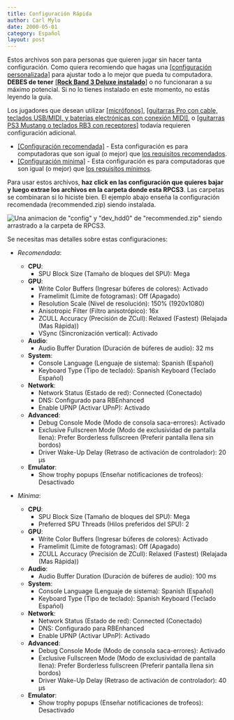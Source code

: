 ```yaml
---	
title: Configuración Rápida
author: Carl Mylo
date: 2000-05-01
category: Español
layout: post
---
```


Estos archivos son para personas que quieren jugar sin hacer tanta configuración. Como quiera recomiendo que hagas una [[configuración personalizada]](https://rb3pc.milohax.org/espanol/configuracionpersonalizada/#creando-una-configuraci%C3%B3n-personalizada) para ajustar todo a lo mejor que pueda tu computadora.  
**DEBES de tener** [[**Rock Band 3 Deluxe instalado**]](https://rb3dx.milohax.org/install_es) o no funcionaran a su máximo potencial. Si no lo tienes instalado en este momento, no estás leyendo la guía.

Los jugadores que desean utilizar [[micrófonos]](https://rb3pc.milohax.org/espanol/configuracionpersonalizada#audio), [[guitarras Pro con cable, teclados USB/MIDI, y baterías electrónicas con conexión MIDI]](https://rb3pc.milohax.org/espanol/configuracionpersonalizada#io), o [[guitarras PS3 Mustang o teclados RB3 con receptores]](https://rb3pc.milohax.org/espanol/conexiondirecta/) todavía requieren configuración adicional.

* [[Configuración recomendada]](https://github.com/hmxmilohax/rb3-pc/raw/main/config/customconfig/recommended_es.zip) - Esta configuración es para computadoras que son igual (o mejor) que [los requisitos recomendados](https://rb3pc.milohax.org/espanol/requisitos/).
* [[Configuración mínima]](https://github.com/hmxmilohax/rb3-pc/raw/main/config/customconfig/minimum_es.zip) - Esta configuración es para computadoras que son igual (o mejor) que [los requisitos mínimos](https://rb3pc.milohax.org/espanol/requisitos/).

Para usar estos archivos, **haz click en las configuración que quieres bajar y luego extrae los archivos en la carpeta donde esta RPCS3**. Las carpetas se combinaran si lo hiciste bien.
El ejemplo abajo enseña la configuración recomendada (recommended.zip) siendo instalada.

![Una animacion de "config" y "dev_hdd0" de "recommended.zip" siendo arrastrado a la carpeta de RPCS3.](https://raw.githubusercontent.com/hmxmilohax/rb3-pc/main/assets/images/cust/quickconf.gif "Recommended.zip")

Se necesitas mas detalles sobre estas configuraciones:

* *Recomendada*:
	- **CPU**:
		- SPU Block Size (Tamaño de bloques del SPU): Mega
	- **GPU**:
		- Write Color Buffers (Ingresar búferes de colores): Activado
		- Framelimit (Limite de fotogramas): Off (Apagado)
		- Resolution Scale (Nivel de resolución): 150% (1920x1080)
		- Anisotropic Filter (Filtro anisotrópico): 16x
		- ZCULL Accuracy (Precisión de ZCull): Relaxed (Fastest) (Relajada (Mas Rápida))
		- VSync (Sincronización vertical): Activado
	- **Audio**:
		- Audio Buffer Duration (Duración de búferes de audio): 32 ms
	- **System**:
		- Console Language (Lenguaje de sistema): Spanish (Español)
		- Keyboard Type (Tipo de teclado): Spanish Keyboard (Teclado Español)
	- **Network**:
		- Network Status (Estado de red): Connected (Conectado)
		- DNS: Configurado para RBEnhanced
		- Enable UPNP (Activar UPnP): Activado
	- **Advanced**:
		- Debug Console Mode (Modo de consola saca-errores): Activado
		- Exclusive Fullscreen Mode (Modo de exclusividad de pantalla llena): Prefer Borderless fullscreen (Preferir pantalla llena sin bordos)
		- Driver Wake-Up Delay (Retraso de activación de controlador): 20 µs
	- **Emulator**:
		- Show trophy popups (Enseñar notificaciones de trofeos): Desactivado

* *Mínima*:
	- **CPU**:
		- SPU Block Size (Tamaño de bloques del SPU): Mega
		- Preferred SPU Threads (Hilos preferidos del SPU): 2
	- **GPU**:
		- Write Color Buffers (Ingresar búferes de colores): Activado
		- Framelimit (Limite de fotogramas): Off (Apagado)
		- ZCULL Accuracy (Precisión de ZCull): Relaxed (Fastest) (Relajada (Mas Rápida))
	- **Audio**:
		- Audio Buffer Duration (Duración de búferes de audio): 100 ms
	- **System**:
		- Console Language (Lenguaje de sistema): Spanish (Español)
		- Keyboard Type (Tipo de teclado): Spanish Keyboard (Teclado Español)
	- **Network**:
		- Network Status (Estado de red): Connected (Conectado)
		- DNS: Configurado para RBEnhanced
		- Enable UPNP (Activar UPnP): Activado
	- **Advanced**:
		- Debug Console Mode (Modo de consola saca-errores): Activado
		- Exclusive Fullscreen Mode (Modo de exclusividad de pantalla llena): Prefer Borderless fullscreen (Preferir pantalla llena sin bordos)
		- Driver Wake-Up Delay (Retraso de activación de controlador): 40 µs
	- **Emulator**:
		- Show trophy popups (Enseñar notificaciones de trofeos): Desactivado